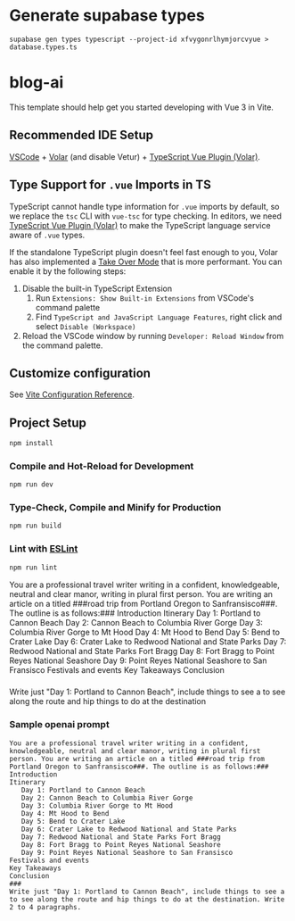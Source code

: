 # Generate supabase types
`supabase gen types typescript --project-id xfvygonrlhymjorcvyue > database.types.ts`


# blog-ai

This template should help get you started developing with Vue 3 in Vite.

## Recommended IDE Setup

[VSCode](https://code.visualstudio.com/) + [Volar](https://marketplace.visualstudio.com/items?itemName=Vue.volar) (and disable Vetur) + [TypeScript Vue Plugin (Volar)](https://marketplace.visualstudio.com/items?itemName=Vue.vscode-typescript-vue-plugin).

## Type Support for `.vue` Imports in TS

TypeScript cannot handle type information for `.vue` imports by default, so we replace the `tsc` CLI with `vue-tsc` for type checking. In editors, we need [TypeScript Vue Plugin (Volar)](https://marketplace.visualstudio.com/items?itemName=Vue.vscode-typescript-vue-plugin) to make the TypeScript language service aware of `.vue` types.

If the standalone TypeScript plugin doesn't feel fast enough to you, Volar has also implemented a [Take Over Mode](https://github.com/johnsoncodehk/volar/discussions/471#discussioncomment-1361669) that is more performant. You can enable it by the following steps:

1. Disable the built-in TypeScript Extension
    1) Run `Extensions: Show Built-in Extensions` from VSCode's command palette
    2) Find `TypeScript and JavaScript Language Features`, right click and select `Disable (Workspace)`
2. Reload the VSCode window by running `Developer: Reload Window` from the command palette.

## Customize configuration

See [Vite Configuration Reference](https://vitejs.dev/config/).

## Project Setup

```sh
npm install
```

### Compile and Hot-Reload for Development

```sh
npm run dev
```

### Type-Check, Compile and Minify for Production

```sh
npm run build
```

### Lint with [ESLint](https://eslint.org/)

```sh
npm run lint
```




You are a professional travel writer writing in a confident, knowledgeable, neutral and clear manor, writing in plural first person. You are writing an article on a titled ###road trip from Portland Oregon to Sanfransisco###. The outline is as follows:###
Introduction
Itinerary
Day 1: Portland to Cannon Beach
Day 2: Cannon Beach to Columbia River Gorge
Day 3: Columbia River Gorge to Mt Hood
Day 4: Mt Hood to Bend
Day 5: Bend to Crater Lake
Day 6: Crater Lake to Redwood National and State Parks
Day 7: Redwood National and State Parks Fort Bragg
Day 8: Fort Bragg to Point Reyes National Seashore
Day 9: Point Reyes National Seashore to San Fransisco
Festivals and events
Key Takeaways
Conclusion
###
Write just "Day 1: Portland to Cannon Beach", include things to see a to see along the route and hip things to do at the destination

### Sample openai prompt
```angular2html
You are a professional travel writer writing in a confident, knowledgeable, neutral and clear manor, writing in plural first person. You are writing an article on a titled ###road trip from Portland Oregon to Sanfransisco###. The outline is as follows:###
Introduction
Itinerary
   Day 1: Portland to Cannon Beach
   Day 2: Cannon Beach to Columbia River Gorge
   Day 3: Columbia River Gorge to Mt Hood
   Day 4: Mt Hood to Bend
   Day 5: Bend to Crater Lake
   Day 6: Crater Lake to Redwood National and State Parks
   Day 7: Redwood National and State Parks Fort Bragg
   Day 8: Fort Bragg to Point Reyes National Seashore
   Day 9: Point Reyes National Seashore to San Fransisco
Festivals and events
Key Takeaways
Conclusion
###
Write just "Day 1: Portland to Cannon Beach", include things to see a to see along the route and hip things to do at the destination. Write 2 to 4 paragraphs.
```